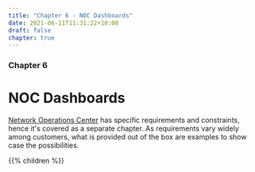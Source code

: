 ```yaml
---
title: "Chapter 6 - NOC Dashboards"
date: 2021-06-11T11:31:22+10:00
draft: false
chapter: true
---
```


### Chapter 6
# NOC Dashboards

[Network Operations Center](https://en.wikipedia.org/wiki/Network_operations_center) has specific requirements and constraints, hence it's covered as a separate chapter. As requirements vary widely among customers, what is provided out of the box are examples to show case the possibilities.

{{% children %}}